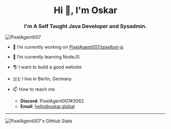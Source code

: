<h1 align="center">Hi 👋, I'm Oskar</h1>
<h3 align="center">I'm A Self Taught Java Developer and Sysadmin.</h3>

<p align="left"> <img src="https://komarev.com/ghpvc/?username=PixelAgent007" alt="PixelAgent007" /> </p>

- 🔭 I’m currently working on [PixelAgent007/pixelbot-js](https://github.com/PixelAgent007/pixelbot-js)
- 🌱 I’m currently learning NodeJS
- 🌎 I want to build a good website
- 🇩🇪 I live in Berlin, Germany

- 📫 How to reach me
  * **Discord**: PixelAgent007#3062
  * **Email**: [hello@oskar.global](mailto:hello@oskar.globa)
  

---

![PixelAgent007's GitHub Stats](https://github-readme-stats.vercel.app/api?username=PixelAgent007&show_icons=true&count_private=true&theme=nord)
